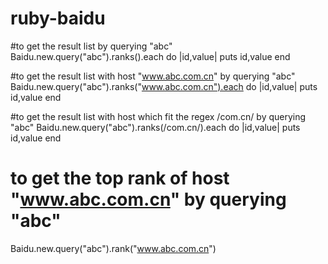 ruby-baidu
==========


#to get the result list by querying "abc"
Baidu.new.query("abc").ranks().each do |id,value|
    puts id,value
end

#to get the result list with host "www.abc.com.cn" by querying "abc"
Baidu.new.query("abc").ranks("www.abc.com.cn").each do |id,value|
    puts id,value
end

#to get the result list with host which fit the regex /com.cn/ by querying "abc"
Baidu.new.query("abc").ranks(/com.cn/).each do |id,value|
    puts id,value
end

# to get the top rank of host "www.abc.com.cn" by querying "abc"
Baidu.new.query("abc").rank("www.abc.com.cn")
